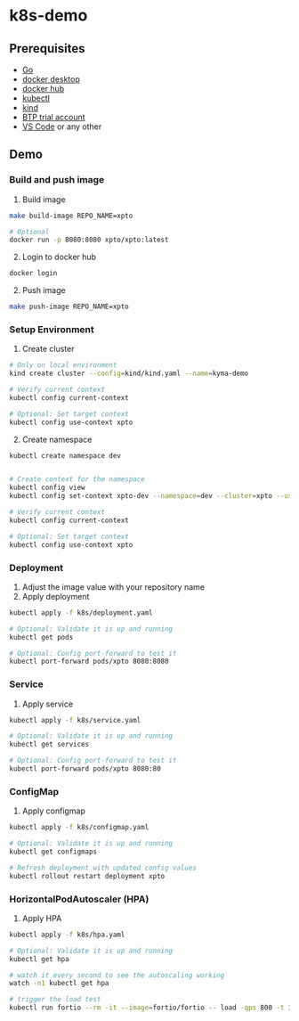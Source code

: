 # k8s-demo

## Prerequisites

- [Go](https://go.dev/doc/install)
- [docker desktop](https://www.docker.com/products/docker-desktop/)
- [docker hub](https://hub.docker.com/)
- [kubectl](https://kubernetes.io/docs/tasks/tools/)
- [kind](https://kind.sigs.k8s.io/docs/user/quick-start)
- [BTP trial account](https://cockpit.hanatrial.ondemand.com/)
- [VS Code](https://code.visualstudio.com/download) or any other

## Demo

### Build and push image

1. Build image

```bash
make build-image REPO_NAME=xpto

# Optional
docker run -p 8080:8080 xpto/xpto:latest
```

2. Login to docker hub

```bash
docker login
```

2. Push image

```bash
make push-image REPO_NAME=xpto
```

### Setup Environment

1. Create cluster

```bash
# Only on local environment
kind create cluster --config=kind/kind.yaml --name=kyma-demo

# Verify current context
kubectl config current-context

# Optional: Set target context
kubectl config use-context xpto
```

2. Create namespace

```bash
kubectl create namespace dev


# Create context for the namespace
kubectl config view
kubectl config set-context xpto-dev --namespace=dev --cluster=xpto --user=xpto

# Verify current context
kubectl config current-context

# Optional: Set target context
kubectl config use-context xpto
```

### Deployment

1. Adjust the image value with your repository name
2. Apply deployment

```bash
kubectl apply -f k8s/deployment.yaml

# Optional: Validate it is up and running
kubectl get pods

# Optional: Config port-forward to test it
kubectl port-forward pods/xpto 8080:8080
```

### Service

1. Apply service

```bash
kubectl apply -f k8s/service.yaml

# Optional: Validate it is up and running
kubectl get services

# Optional: Config port-forward to test it
kubectl port-forward pods/xpto 8080:80
```

### ConfigMap

1. Apply configmap

```bash
kubectl apply -f k8s/configmap.yaml

# Optional: Validate it is up and running
kubectl get configmaps

# Refresh deployment with updated config values
kubectl rollout restart deployment xpto
```

### HorizontalPodAutoscaler (HPA)

1. Apply HPA

```bash
kubectl apply -f k8s/hpa.yaml

# Optional: Validate it is up and running
kubectl get hpa

# watch it every second to see the autoscaling working
watch -n1 kubectl get hpa

# trigger the load test
kubectl run fortio --rm -it --image=fortio/fortio -- load -qps 800 -t 120s -c 70 "http://public-api-service/healthz"
```
